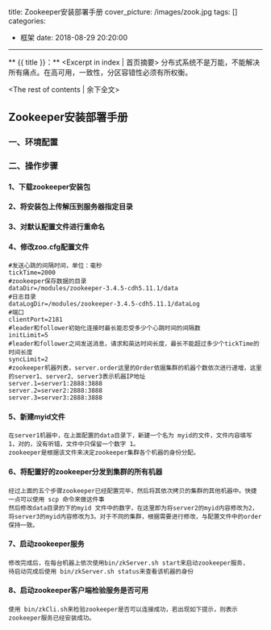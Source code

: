 title: Zookeeper安装部署手册
cover_picture: /images/zook.jpg
tags: []
categories:
  - 框架
date: 2018-08-29 20:20:00
---
** {{ title }}：** <Excerpt in index | 首页摘要>
分布式系统不是万能，不能解决所有痛点。在高可用，一致性，分区容错性必须有所权衡。
<!-- more -->
<The rest of contents | 余下全文>

## Zookeeper安装部署手册
### 一、环境配置

### 二、操作步骤
#### 1、下载zookeeper安装包
    
#### 2、将安装包上传解压到服务器指定目录
    
#### 3、对默认配置文件进行重命名
    
#### 4、修改zoo.cfg配置文件
    
    #发送心跳的间隔时间，单位：毫秒
    tickTime=2000
    #zookeeper保存数据的目录
    dataDir=/modules/zookeeper-3.4.5-cdh5.11.1/data
    #日志目录
    dataLogDir=/modules/zookeeper-3.4.5-cdh5.11.1/dataLog
    #端口
    clientPort=2181
    #leader和follower初始化连接时最长能忍受多少个心跳时间的间隔数
    initLimit=5
    #leader和follower之间发送消息，请求和英达时间长度，最长不能超过多少个tickTime的时间长度
    syncLimit=2
    #zookeeper机器列表，server.order这里的Order依据集群的机器个数依次进行递增，这里的server1、server2、server3表示机器IP地址
    server.1=server1:2888:3888
    server.2=server2:2888:3888
    server.3=server3:2888:3888
    
#### 5、新建myid文件
    
    在server1机器中，在上面配置的data目录下，新建一个名为 myid的文件，文件内容填写 1，对的，没有听错，文件中只保留一个数字 1。
    zookeeper是根据该文件来决定zookeeper集群各个机器的身份分配。
    
#### 6、将配置好的zookeeper分发到集群的所有机器
    经过上面的五个步骤zookeeper已经配置完毕，然后将其依次拷贝的集群的其他机器中。快捷一点可以使用 scp 命令来做这件事
    然后修改data目录的下的myid 文件中的数字，在这里即为将server2的myid内容修改为2，将server3的myid内容修改为3。对于不同的集群，根据需要进行修改，与配置文件中的order保持一致。
    
#### 7、启动zookeeper服务
    
    修改完成后，在每台机器上依次使用bin/zkServer.sh start来启动zookeeper服务，
    待启动完成后使用 bin/zkServer.sh status来查看该机器的身份 
    
#### 8、启动zookeeper客户端检验服务是否可用
    使用 bin/zkCli.sh来检验zookeeper是否可以连接成功，若出现如下提示，则表示zookeeper服务已经安装成功。